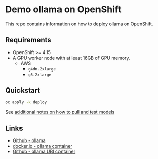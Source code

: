 # Demo ollama on OpenShift

This repo contains information on how to deploy ollama on OpenShift.

## Requirements

- OpenShift >= 4.15
- A GPU worker node with at least 16GB of GPU memory.
  - AWS
    - `g4dn.2xlarge`
    - `g5.2xlarge`

## Quickstart

```sh
oc apply -k deploy
```

See [additional notes on how to pull and test models](NOTES.md)

## Links

- [Github - ollama](https://github.com/ollama/ollama)
- [docker.io - ollama container](https://hub.docker.com/r/ollama/ollama)
- [Github - ollama UBI container](https://github.com/williamcaban/ollama-ubi)
